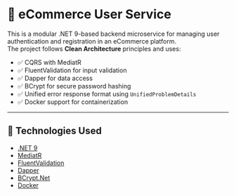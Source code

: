 # 🛒 eCommerce User Service

This is a modular .NET 9-based backend microservice for managing user authentication and registration in an eCommerce platform.  
The project follows **Clean Architecture** principles and uses:

- ✅ CQRS with MediatR  
- ✅ FluentValidation for input validation  
- ✅ Dapper for data access  
- ✅ BCrypt for secure password hashing  
- ✅ Unified error response format using `UnifiedProblemDetails`  
- ✅ Docker support for containerization

---

## 🚀 Technologies Used

- [.NET 9](https://dotnet.microsoft.com/)
- [MediatR](https://github.com/jbogard/MediatR)
- [FluentValidation](https://docs.fluentvalidation.net/)
- [Dapper](https://github.com/DapperLib/Dapper)
- [BCrypt.Net](https://github.com/BcryptNet/bcrypt.net)
- [Docker](https://www.docker.com/)

